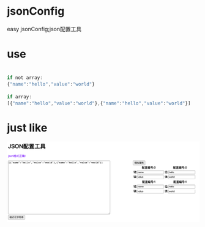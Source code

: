 # jsonConfig
easy jsonConfig;json配置工具

# use
```js

if not array:
{"name":"hello","value":"world"}

if array:
[{"name":"hello","value":"world"},{"name":"hello","value":"world"}]

```

# just like 

![text](https://github.com/stys35/jsonConfig/blob/master/example.png?raw=true)
